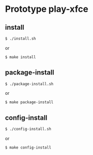 
# Prototype play-xfce


## install

``` sh
$ ./install.sh
```

or

``` sh
$ make install
```


## package-install

``` sh
$ ./package-install.sh
```

or

``` sh
$ make package-install
```

## config-install

``` sh
$ ./config-install.sh
```

or

``` sh
$ make config-install
```
